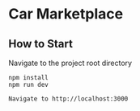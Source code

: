 # Car Marketplace

## How to Start

Navigate to the project root directory

    npm install
    npm run dev

    Navigate to http://localhost:3000